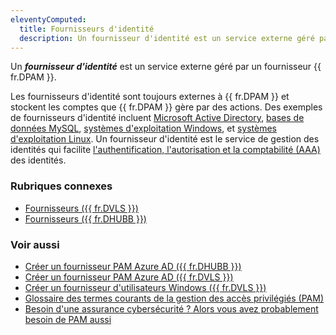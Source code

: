 ```yaml
---
eleventyComputed:
  title: Fournisseurs d'identité
  description: Un fournisseur d'identité est un service externe géré par un fournisseur {{ fr.DPAM }}.
---
```

Un ***fournisseur d'identité*** est un service externe géré par un fournisseur {{ fr.DPAM }}.

Les fournisseurs d'identité sont toujours externes à {{ fr.DPAM }} et stockent les comptes que {{ fr.DPAM }} gère par des actions. Des exemples de fournisseurs d'identité incluent [Microsoft Active Directory](https://learn.microsoft.com/en-us/windows-server/identity/ad-ds/manage/understand-default-user-accounts), [bases de données MySQL](https://dev.mysql.com/doc/refman/8.4/en/user-names.html), [systèmes d'exploitation Windows](https://support.microsoft.com/en-us/windows/manage-user-accounts-in-windows-104dc19f-6430-4b49-6a2b-e4dbd1dcdf32), et [systèmes d'exploitation Linux](https://www.redhat.com/sysadmin/linux-user-group-management). Un fournisseur d'identité est le service de gestion des identités qui facilite [l'authentification, l'autorisation et la comptabilité (AAA)](https://fr.wikipedia.org/wiki/Authentication,_authorization,_and_accounting) des identités.

### Rubriques connexes
* [Fournisseurs ({{ fr.DVLS }})](/pam/server/providers/)
* [Fournisseurs ({{ fr.DHUBB }})](/pam/hub/providers/)

### Voir aussi
* [Créer un fournisseur PAM Azure AD ({{ fr.DHUBB }})](/hub/kb/hub-business/how-to-articles/create-azure-ad-pam-provider/)
* [Créer un fournisseur PAM Azure AD ({{ fr.DVLS }})](/hub/kb/hub-business/how-to-articles/create-azure-ad-pam-provider/)
* [Créer un fournisseur d'utilisateurs Windows ({{ fr.DVLS }})](/server/kb/how-to-articles/create-windows-users-provider/)
* [Glossaire des termes courants de la gestion des accès privilégiés (PAM)](https://blog.devolutions.net/2021/01/glossary-of-common-privileged-access-management-pam-terms/)
* [Besoin d'une assurance cybersécurité ? Alors vous avez probablement besoin de PAM aussi](https://blog.devolutions.net/2023/10/need-cybersecurity-insurance-then-you-probably-need-pam-too/)
